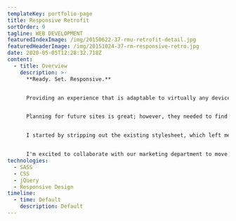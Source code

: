 ```yaml
---
templateKey: portfolio-page
title: Responsive Retrofit
sortOrder: 9
tagline: WEB DEVELOPMENT
featuredIndexImage: /img/20150622-37-rmu-retrofit-detail.jpg
featuredHeaderImage: /img/20151024-37-rm-responsive-retro.jpg
date: 2020-05-05T12:28:32.718Z
content:
  - title: Overview
    description: >-
      **Ready. Set. Responsive.**


      Providing an experience that is adaptable to virtually any device is not an easy task; however, it's an important one. This is why the university's marketing department has worked to develop an all-new, responsive template to be used on new microsites moving forward.


      Planning for future sites is great; however, they needed to find a way to make existing content responsive, too. This was a challenge that I was up for - figuring out a solution to retrofit existing content.


      I started by stripping out the existing stylesheet, which left me with a page full of HTML elements. Using SASS, I developed a new stylesheet that embraced the same design as the new template. The stylesheet got me most of the way there; however, I had to rely on some jQuery magic to help me create the mobile menu and image sliders.


      I'm excited to collaborate with our marketing department to move forward on the face of rmu.edu.
technologies:
  - SASS
  - CSS
  - jQuery
  - Responsive Design
timeline:
  - time: Default
    description: Default
---
```

